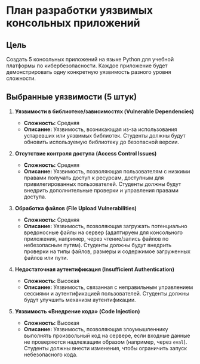 # План разработки уязвимых консольных приложений

## Цель

Создать 5 консольных приложений на языке Python для учебной платформы по кибербезопасности. Каждое приложение будет демонстрировать одну конкретную уязвимость разного уровня сложности.

## Выбранные уязвимости (5 штук)

1.  **Уязвимости в библиотеке/зависимостях (Vulnerable Dependencies)**
    *   **Сложность:** Средняя
    *   **Описание:** Уязвимость, возникающая из-за использования устаревших или уязвимых библиотек. Студенты должны будут обновить используемую библиотеку до безопасной версии.

2.  **Отсутствие контроля доступа (Access Control Issues)**
    *   **Сложность:** Средняя
    *   **Описание:** Уязвимость, позволяющая пользователям с низкими правами получать доступ к ресурсам, доступным для привилегированных пользователей. Студенты должны будут внедрить дополнительные проверки и управления правами доступа.

3.  **Обработка файлов (File Upload Vulnerabilities)**
    *   **Сложность:** Средняя
    *   **Описание:** Уязвимость, позволяющая загружать потенциально вредоносные файлы на сервер (адаптируем для консольного приложения, например, через чтение/запись файлов по небезопасным путям). Студенты должны будут внедрить проверки на типы файлов, размеры и содержимое загруженных файлов или пути.

4.  **Недостаточная аутентификация (Insufficient Authentication)**
    *   **Сложность:** Высокая
    *   **Описание:** Уязвимость, связанная с неправильным управлением сессиями и аутентификацией пользователей. Студенты должны будут улучшить механизм аутентификации.

5.  **Уязвимость «Внедрение кода» (Code Injection)**
    *   **Сложность:** Высокая
    *   **Описание:** Уязвимость, позволяющая злоумышленнику выполнять произвольный код на сервере, если входные данные не проверяются надлежащим образом (например, через `eval`). Студенты должны внести изменения, чтобы ограничить запуск небезопасного кода.
